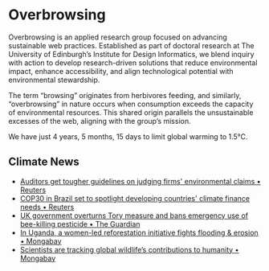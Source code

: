 # Overbrowsing

Overbrowsing is an applied research group focused on advancing sustainable web practices. Established as part of doctoral research at The University of Edinburgh’s Institute for Design Informatics, we blend inquiry with action to develop research-driven solutions that reduce environmental impact, enhance accessibility, and align technological potential with environmental stewardship.

The term “browsing” originates from herbivores feeding, and similarly, “overbrowsing” in nature occurs when consumption exceeds the capacity of environmental resources. This shared origin parallels the unsustainable excesses of the web, aligning with the group’s mission.

<!-- clock-time -->
We have just 4 years, 5 months, 15 days to limit global warming to 1.5°C.
<!-- /clock-time -->

## Climate News
<!-- clock-news -->
- [Auditors get tougher guidelines on judging firms' environmental claims • Reuters](https://www.reuters.com/sustainability/auditors-get-tougher-guidelines-judging-firms-environmental-claims-2025-01-27/ )
- [COP30 in Brazil set to spotlight developing countries' climate finance needs • Reuters](https://www.reuters.com/business/environment/cop30-brazil-set-spotlight-developing-countries-climate-finance-needs-2025-01-23/ )
- [UK government overturns Tory measure and bans emergency use of bee-killing pesticide • The Guardian](https://www.theguardian.com/environment/2025/jan/23/government-decision-not-to-authorise-pesticide-is-sweet-as-honey-for-pollinators )
- [In Uganda, a women-led reforestation initiative fights flooding & erosion • Mongabay](https://news.mongabay.com/2025/01/in-uganda-a-women-led-reforestation-initiative-fights-flooding-erosion/ )
- [Scientists are tracking global wildlife’s contributions to humanity • Mongabay](https://news.mongabay.com/2025/01/scientists-are-tracking-global-wildlifes-contributions-to-humanity/ )
<!-- /clock-news -->
